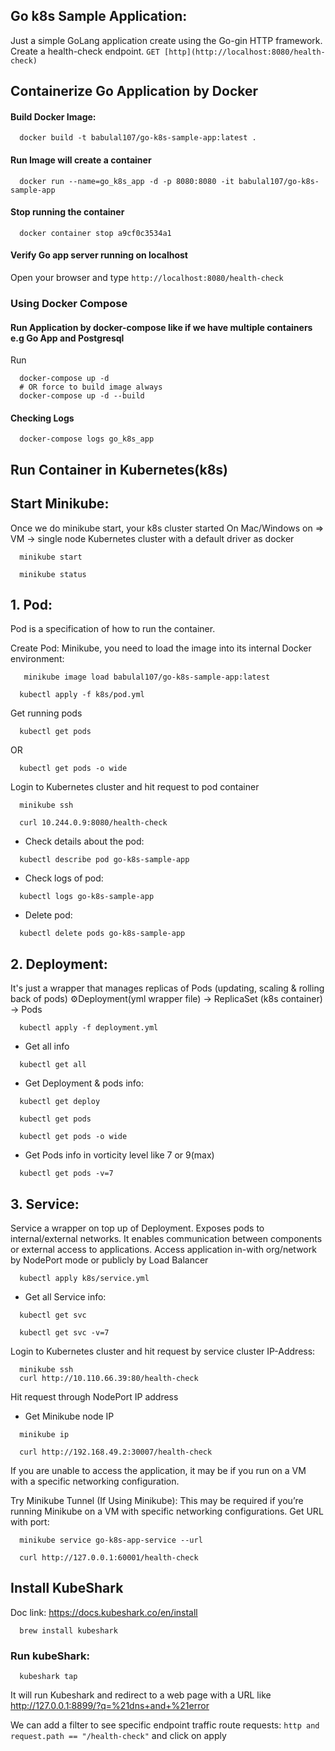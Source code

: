 ## Go k8s Sample Application:
Just a simple GoLang application create using the Go-gin HTTP framework. Create a health-check endpoint.
`GET [http](http://localhost:8080/health-check)`

## Containerize Go Application by Docker

#### Build Docker Image:
```shell
  docker build -t babulal107/go-k8s-sample-app:latest .
```

#### Run Image will create a container 

```shell
  docker run --name=go_k8s_app -d -p 8080:8080 -it babulal107/go-k8s-sample-app
```

#### Stop running the container

```shell
  docker container stop a9cf0c3534a1
```

#### Verify Go app server running on localhost

Open your browser and type `http://localhost:8080/health-check`

### Using Docker Compose

#### Run Application by docker-compose like if we have multiple containers e.g Go App and Postgresql 
Run
```shell
  docker-compose up -d
  # OR force to build image always
  docker-compose up -d --build
```

#### Checking Logs
```shell
  docker-compose logs go_k8s_app
```

## Run Container in Kubernetes(k8s)
## Start Minikube:
Once we do minikube start, your k8s cluster started
On Mac/Windows on => VM -> single node Kubernetes cluster with a default driver as docker
```shell
  minikube start
```

```shell
  minikube status
```

## 1. Pod:
  Pod is a specification of how to run the container.

Create Pod:
Minikube, you need to load the image into its internal Docker environment:
```shell
   minikube image load babulal107/go-k8s-sample-app:latest
```
```shell
  kubectl apply -f k8s/pod.yml
```
Get running pods
```shell
  kubectl get pods
```
OR
```shell
  kubectl get pods -o wide
```

Login to Kubernetes cluster and hit request to pod container
```shell
  minikube ssh
  
  curl 10.244.0.9:8080/health-check
```

- Check details about the pod:
```shell
  kubectl describe pod go-k8s-sample-app
```

- Check logs of pod:
```shell
  kubectl logs go-k8s-sample-app
```

- Delete pod:
```shell
  kubectl delete pods go-k8s-sample-app
```
  
## 2. Deployment:
It's just a wrapper that manages replicas of Pods (updating, scaling & rolling back of pods)
⚙️Deployment(yml wrapper file) -> ReplicaSet (k8s container) -> Pods
```shell
  kubectl apply -f deployment.yml
```
- Get all info
```shell
  kubectl get all
```

- Get Deployment & pods info:
```shell
  kubectl get deploy
  
  kubectl get pods
  
  kubectl get pods -o wide
```

- Get Pods info in vorticity level like 7 or 9(max)
```shell
  kubectl get pods -v=7
```


## 3. Service:
Service a wrapper on top up of Deployment. Exposes pods to internal/external networks. 
It enables communication between components or external access to applications.
Access application in-with org/network by NodePort mode or publicly by Load Balancer

```shell
  kubectl apply k8s/service.yml
```
  
- Get all Service info:
```shell
  kubectl get svc
  
  kubectl get svc -v=7
```


Login to Kubernetes cluster and hit request by service cluster IP-Address:
```shell
  minikube ssh
  curl http://10.110.66.39:80/health-check
```
Hit request through NodePort IP address
- Get Minikube node IP
```shell
  minikube ip
  
  curl http://192.168.49.2:30007/health-check
```
  
  If you are unable to access the application, it may be if you run on a VM with a specific networking configuration.

Try Minikube Tunnel (If Using Minikube):
  This may be required if you’re running Minikube on a VM with specific networking configurations.
  Get URL with port:
```shell
  minikube service go-k8s-app-service --url
```

```shell
  curl http://127.0.0.1:60001/health-check
```
 
## Install KubeShark
  Doc link: https://docs.kubeshark.co/en/install
```shell
  brew install kubeshark  
```
### Run kubeShark: 
```shell
  kubeshark tap
```
It will run Kubeshark and redirect to a web page with a URL like http://127.0.0.1:8899/?q=%21dns+and+%21error

We can add a filter to see specific endpoint traffic route requests:
  `http and request.path == "/health-check"` and click on apply

